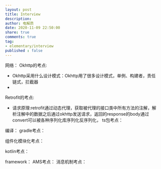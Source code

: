 ```yaml
---
layout: post
title: Interview
description: 
author: 电解质
date: 2020-11-09 22:50:00
share: true
comments: true
tag: 
- elementary/interview
published : false
---
```



网络：
Okhttp的考点:
- Okhttp采用什么设计模式：Okhttp用了很多设计模式，单例、构建者，责任链式，拦截器
- 
Retrofit的考点:
- 请求原理:retrofit通过动态代理，获取被代理的接口类中所有方法的注解，解析注解中的数据之后通过okhttp发送请求，返回的response的body通过convert可以被各种序列化库序列化反序列化，
ts包考点：


编译：
gradle考点：

组件化模块化考点：

kotlin考点：


framework：
AMS考点：
消息机制考点：